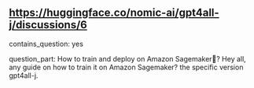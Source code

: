 ## https://huggingface.co/nomic-ai/gpt4all-j/discussions/6

contains_question: yes

question_part: How to train and deploy on Amazon Sagemaker🤔? Hey all, any guide on how to train it on Amazon Sagemaker? the specific version gpt4all-j.